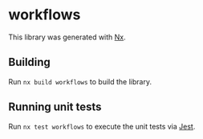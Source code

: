 # workflows

This library was generated with [Nx](https://nx.dev).

## Building

Run `nx build workflows` to build the library.

## Running unit tests

Run `nx test workflows` to execute the unit tests via [Jest](https://jestjs.io).
